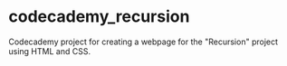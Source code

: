 # codecademy_recursion
Codecademy project for creating a webpage for the "Recursion" project using HTML and CSS.
